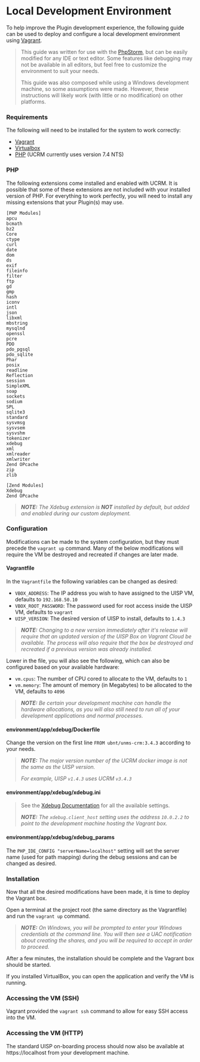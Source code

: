 # Local Development Environment

To help improve the Plugin development experience, the following guide can be used to deploy and configure a local 
development environment using [Vagrant](https://www.vagrantup.com/).

> This guide was written for use with the [PhpStorm](https://www.jetbrains.com/phpstorm/), but can be easily modified
> for any IDE or text editor.  Some features like debugging may not be available in all editors, but feel free to
> customize the environment to suit your needs.
> 
> This guide was also composed while using a Windows development machine, so some assumptions were made. However, these
> instructions will likely work (with little or no modification) on other platforms.

### Requirements

The following will need to be installed for the system to work correctly:
- [Vagrant](https://www.vagrantup.com/)
- [Virtualbox](https://www.virtualbox.org/)
- [PHP](https://windows.php.net/) (UCRM currently uses version 7.4 NTS)

### PHP

The following extensions come installed and enabled with UCRM. It is possible that some of these extensions are not
included with your installed version of PHP.  For everything to work perfectly, you will need to install any missing
extensions that your Plugin(s) may use.
```
[PHP Modules]
apcu
bcmath
bz2
Core
ctype
curl
date
dom
ds
exif
fileinfo
filter
ftp
gd
gmp
hash
iconv
intl
json
libxml
mbstring
mysqlnd
openssl
pcre
PDO
pdo_pgsql
pdo_sqlite
Phar
posix
readline
Reflection
session
SimpleXML
soap
sockets
sodium
SPL
sqlite3
standard
sysvmsg
sysvsem
sysvshm
tokenizer
xdebug
xml
xmlreader
xmlwriter
Zend OPcache
zip
zlib

[Zend Modules]
Xdebug
Zend OPcache
```

> _**NOTE:** The Xdebug extension is **NOT** installed by default, but added and enabled during our custom deployment._

### Configuration

Modifications can be made to the system configuration, but they must precede the `vagrant up` command. Many of the below
modifications will require the VM be destroyed and recreated if changes are later made.

#### Vagrantfile

In the `Vagrantfile` the following variables can be changed as desired:
- `VBOX_ADDRESS`: The IP address you wish to have assigned to the UISP VM, defaults to `192.168.50.10`
- `VBOX_ROOT_PASSWORD`: The password used for root access inside the UISP VM, defaults to `vagrant`
- `UISP_VERSION`: The desired version of UISP to install, defaults to `1.4.3`

> _**NOTE:** Changing to a new version immediately after it's release will require that an updated version of the UISP
> Box on Vagrant Cloud be available.  The process will also require that the box be destroyed and recreated if a
> previous version was already installed._

Lower in the file, you will also see the following, which can also be configured based on your available hardware:
- `vm.cpus`: The number of CPU cored to allocate to the VM, defaults to `1`
- `vm.memory`: The amount of memory (in Megabytes) to be allocated to the VM, defaults to `4096`

> _**NOTE:** Be certain your development machine can handle the hardware allocations, as you will also still need to run
> all of your development applications and normal processes._

#### environment/app/xdebug/Dockerfile

Change the version on the first line `FROM ubnt/unms-crm:3.4.3` according to your needs.

> _**NOTE:** The major version number of the UCRM docker image is not the same as the UISP version._
> 
> _For example, UISP `v1.4.3` uses UCRM `v3.4.3`_

#### environment/app/xdebug/xdebug.ini

> See the [Xdebug Documentation](https://xdebug.org/docs/all_settings) for all the available settings.
>
> _**NOTE:** The `xdebug.client_host` setting uses the address `10.0.2.2` to point to the development machine hosting
> the Vagrant box._  

#### environment/app/xdebug/xdebug_params

The `PHP_IDE_CONFIG "serverName=localhost"` setting will set the server name (used for path mapping) during the debug
sessions and can be changed as desired.


### Installation

Now that all the desired modifications have been made, it is time to deploy the Vagrant box.

Open a terminal at the project root (the same directory as the Vagrantfile) and run the `vagrant up` command.

> _**NOTE:** On Windows, you will be prompted to enter your Windows credentials at the command line. You will then see a
> UAC notification about creating the shares, and you will be required to accept in order to proceed._

After a few minutes, the installation should be complete and the Vagrant box should be started.

If you installed VirtualBox, you can open the application and verify the VM is running.

### Accessing the VM (SSH)

Vagrant provided the `vagrant ssh` command to allow for easy SSH access into the VM.

### Accessing the VM (HTTP)

The standard UISP on-boarding process should now also be available at https://localhost from your development machine.


